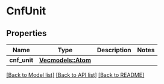 # CnfUnit

## Properties
Name | Type | Description | Notes
------------ | ------------- | ------------- | -------------
**cnf_unit** | [**Vec<models::Atom>**](Atom.md) |  | 

[[Back to Model list]](../README.md#documentation-for-models) [[Back to API list]](../README.md#documentation-for-api-endpoints) [[Back to README]](../README.md)



